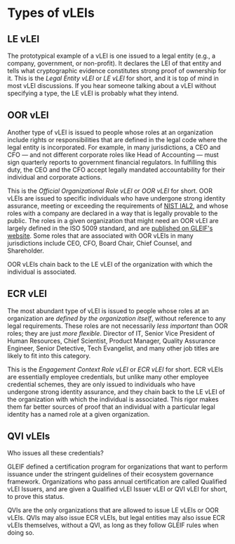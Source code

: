 # Types of vLEIs

## LE vLEI

The prototypical example of a vLEI is one issued to a legal entity (e.g., a company, government, or non-profit). It declares the LEI of that entity and tells what cryptographic evidence constitutes strong proof of ownership for it. This is the _Legal Entity vLEI_ or _LE vLEI_ for short, and it is top of mind in most vLEI discussions. If you hear someone talking about a vLEI without specifying a type, the LE vLEI is probably what they intend.

## OOR vLEI

Another type of vLEI is issued to people whose roles at an organization include rights or responsibilities that are defined in the legal code where the legal entity is incorporated. For example, in many jurisdictions, a CEO and CFO — and not different corporate roles like Head of Accounting — must sign quarterly reports to government financial regulators. In fulfilling this duty, the CEO and the CFO accept legally mandated accountability for their individual and corporate actions.&#x20;

This is the _Official Organizational Role vLEI_ or _OOR vLEI_ for short. OOR vLEIs are issued to specific individuals who have undergone strong identity assurance, meeting or exceeding the requirements of [NIST IAL2](https://pages.nist.gov/800-63-3-Implementation-Resources/63A/ial2remote/), and whose roles with a company are declared in a way that is legally provable to the public. The roles in a given organization that might need an OOR vLEI are largely defined in the ISO 5009 standard, and are [published on GLEIF's website](https://www.gleif.org/en/about-lei/code-lists/iso-5009-official-organizational-roles-code-list). Some roles that are associated with OOR vLEIs in many jurisdictions include CEO, CFO, Board Chair, Chief Counsel, and Shareholder.

OOR vLEIs chain back to the LE vLEI of the organization with which the individual is associated.

## ECR vLEI

The most abundant type of vLEI is issued to people whose roles at an organization are _defined by the organization itself_, without reference to any legal requirements. These roles are not necessarily _less important_ than OOR roles; they are just _more flexible_. Director of IT, Senior Vice President of Human Resources, Chief Scientist, Product Manager, Quality Assurance Engineer, Senior Detective, Tech Evangelist, and many other job titles are likely to fit into this category.

This is the _Engagement Context Role vLEI_ or _ECR vLEI_ for short. ECR vLEIs are essentially employee credentials, but unlike many other employee credential schemes, they are only issued to individuals who have undergone strong identity assurance, and they chain back to the LE vLEI of the organization with which the individual is associated. This rigor makes them far better sources of proof that an individual with a particular legal identity has a named role at a given organization.

## QVI vLEIs

Who issues all these credentials?

GLEIF defined a certification program for organizations that want to perform issuance under the stringent guidelines of their ecosystem governance framework. Organizations who pass annual certification are called Qualified vLEI Issuers, and are given a Qualified vLEI Issuer vLEI or QVI vLEI for short, to prove this status.

QVIs are the only organizations that are allowed to issue LE vLEIs or OOR vLEIs. QVIs may also issue ECR vLEIs, but legal entities may also issue ECR vLEIs themselves, without a QVI, as long as they follow GLEIF rules when doing so.
